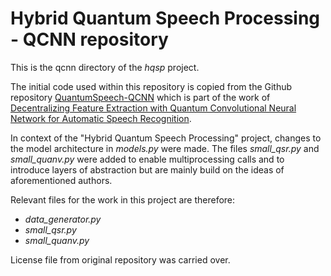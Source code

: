 # Hybrid Quantum Speech Processing - QCNN repository

This is the qcnn directory of the *hqsp* project.

The initial code used within this repository is copied from the Github repository [QuantumSpeech-QCNN](https://github.com/huckiyang/QuantumSpeech-QCNN) which is part of the work of [Decentralizing Feature Extraction with Quantum Convolutional Neural Network for Automatic Speech Recognition](https://arxiv.org/ct?url=https%3A%2F%2Fdx.doi.org%2F10.1109%2FICASSP39728.2021.9413453&v=3eab440e).

In context of the "Hybrid Quantum Speech Processing" project, changes to the model architecture in *models.py* were made.
The files *small_qsr.py* and *small_quanv.py* were added to enable multiprocessing calls and to introduce layers of abstraction but are mainly build on the ideas of aforementioned authors.

Relevant files for the work in this project are therefore:

- *data_generator.py*
- *small_qsr.py*
- *small_quanv.py*

License file from original repository was carried over.
